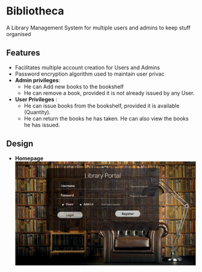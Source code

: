 # Bibliotheca
A Library Management System for multiple users and admins to keep stuff organised

## Features

* Facilitates multiple account creation for Users and Admins
* Password encryption algorithm used to maintain user privac
* **Admin privileges**:
	* He can Add new books to the bookshelf
	* He can remove a book, provided it is not already issued by any User.
* **User Privileges** :
	* He can issue books from the bookshelf, provided it is available (Quantity).
	* He can return the books he has taken. He can also view the books he has issued.
## Design

* **Homepage**
![Homepage](frontpage.png
)
